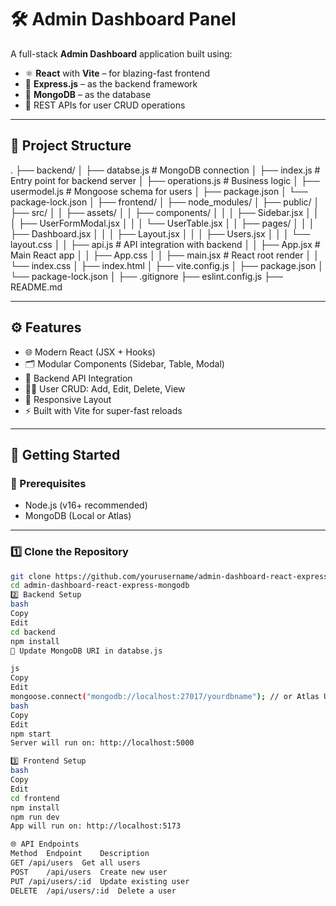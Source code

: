 # 🛠️ Admin Dashboard Panel

A full-stack **Admin Dashboard** application built using:

- ⚛️ **React** with **Vite** – for blazing-fast frontend
- 🚀 **Express.js** – as the backend framework
- 🍃 **MongoDB** – as the database
- 🧾 REST APIs for user CRUD operations

---

## 📁 Project Structure

.
├── backend/
│ ├── databse.js # MongoDB connection
│ ├── index.js # Entry point for backend server
│ ├── operations.js # Business logic
│ ├── usermodel.js # Mongoose schema for users
│ ├── package.json
│ └── package-lock.json
│
├── frontend/
│ ├── node_modules/
│ ├── public/
│ ├── src/
│ │ ├── assets/
│ │ ├── components/
│ │ │ ├── Sidebar.jsx
│ │ │ ├── UserFormModal.jsx
│ │ │ └── UserTable.jsx
│ │ ├── pages/
│ │ │ ├── Dashboard.jsx
│ │ │ ├── Layout.jsx
│ │ │ ├── Users.jsx
│ │ │ └── layout.css
│ │ ├── api.js # API integration with backend
│ │ ├── App.jsx # Main React app
│ │ ├── App.css
│ │ ├── main.jsx # React root render
│ │ └── index.css
│ ├── index.html
│ ├── vite.config.js
│ ├── package.json
│ └── package-lock.json
│
├── .gitignore
├── eslint.config.js
├── README.md



---

## ⚙️ Features

- 🌐 Modern React (JSX + Hooks)
- 🗂️ Modular Components (Sidebar, Table, Modal)
- 🔧 Backend API Integration
- 🧑‍💼 User CRUD: Add, Edit, Delete, View
- 🎨 Responsive Layout
- ⚡ Built with Vite for super-fast reloads

---

## 🚀 Getting Started

### 🧩 Prerequisites

- Node.js (v16+ recommended)
- MongoDB (Local or Atlas)

---

### 1️⃣ Clone the Repository

```bash
git clone https://github.com/yourusername/admin-dashboard-react-express-mongodb.git
cd admin-dashboard-react-express-mongodb
2️⃣ Backend Setup
bash
Copy
Edit
cd backend
npm install
🔧 Update MongoDB URI in databse.js

js
Copy
Edit
mongoose.connect("mongodb://localhost:27017/yourdbname"); // or Atlas URI
bash
Copy
Edit
npm start
Server will run on: http://localhost:5000

3️⃣ Frontend Setup
bash
Copy
Edit
cd frontend
npm install
npm run dev
App will run on: http://localhost:5173

🌐 API Endpoints
Method	Endpoint	Description
GET	/api/users	Get all users
POST	/api/users	Create new user
PUT	/api/users/:id	Update existing user
DELETE	/api/users/:id	Delete a user

